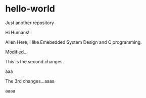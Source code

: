 # hello-world
Just another repository

Hi Humans!

Allen Here, I like Emebedded System Design and C programming.


Modified...

This is the second changes.

aaa

The 3rd changes...aaaa

aaaa
